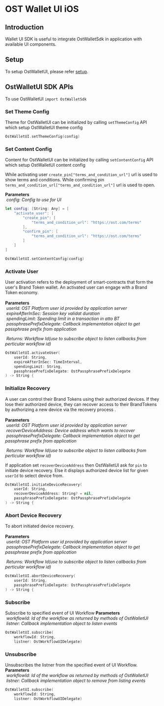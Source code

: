 # OST Wallet UI iOS

## Introduction

Wallet UI SDK is useful to integrate OstWalletSdk in application with available UI components.

## Setup

To setup OstWalletUI, please refer [setup](https://github.com/ostdotcom/ost-wallet-sdk-ios#setup).

## OstWalletUI SDK APIs
To use OstWalletUI `import OstWalletSdk`

### Set Theme Config

Theme for OstWalletUI can be initialized by calling `setThemeConfig` API which setup OstWalletUI theme config

```Swift
OstWalletUI.setThemeConfig(config)
```

### Set Content Config

Content for OstWalletUI can be initialized by calling `setContentConfig` API which  setup OstWalletUI content config

While activating user `create_pin["terms_and_condition_url"]` url is used to show terms and conditions. While confirming pin `terms_and_condition_url["terms_and_condition_url"]` url is used to open.

**Parameters**<br/>
&nbsp;_config: Config to use for UI_<br/>

```Swift
let config: [String: Any] = [
    "activate_user": [
        "create_pin": [
            "terms_and_condition_url": "https://ost.com/terms"
        ],
        "confirm_pin": [
            "terms_and_condition_url": "https://ost.com/terms"
        ]
    ]
]

OstWalletUI.setContentConfig(config)
```

### Activate User

User activation refers to the deployment of smart-contracts that form the user's Brand Token wallet. An activated user can engage with a Brand Token economy.<br/><br/>
**Parameters**<br/>
&nbsp;_userId: OST Platform user id provided by application server_<br/>
&nbsp;_expireAfterInSec: Session key validat duration_<br/>
&nbsp;_spendingLimit: Spending limit in a transaction in atto BT_<br/>
&nbsp;_passphrasePrefixDelegate: Callback implementation object to get passphrase prefix from application_<br/>

&nbsp;_Returns: Workflow Id(use to subscribe object to listen callbacks from perticular workflow id)_<br/>

```Swift
OstWalletUI.activateUser(
    userId: String,
    expireAfterInSec: TimeInterval,
    spendingLimit: String,
    passphrasePrefixDelegate: OstPassphrasePrefixDelegate
) -> String {
```

### Initialize Recovery

A user can control their Brand Tokens using their authorized devices. If they lose their authorized device, they can recover access to their BrandTokens by authorizing a new device via the recovery process .<br/><br/>
**Parameters**<br/>
&nbsp;_userId: OST Platform user id provided by application server_<br/>
&nbsp;_recoverDeviceAddress: Device address which wants to recover_<br/>
&nbsp;_passphrasePrefixDelegate: Callback implementation object to get passphrase prefix from application_<br/>

&nbsp;_Returns: Workflow Id(use to subscribe object to listen callbacks from perticular workflow id)_<br/>

If application set `recoverDeviceAddress` then OstWalletUI ask for `pin` to initiate device recovery. Else it displays authorized device list for given `userId` to select device from. 

```Swift
OstWalletUI.initiateDeviceRecovery(
    userId: String,
    recoverDeviceAddress: String? = nil,
    passphrasePrefixDelegate: OstPassphrasePrefixDelegate
) -> String {
```

### Abort Device Recovery

To abort initiated device recovery.<br/><br/>
**Parameters**<br/>
&nbsp;_userId: OST Platform user id provided by application server_<br/>
&nbsp;_passphrasePrefixDelegate: Callback implementation object to get passphrase prefix from application_<br/>

&nbsp;_Returns: Workflow Id(use to subscribe object to listen callbacks from perticular workflow id)_<br/>

```Swift
OstWalletUI.abortDeviceRecovery(
    userId: String,
    passphrasePrefixDelegate: OstPassphrasePrefixDelegate
) -> String {
```


### Subscribe 

Subscribe to specified event of UI Workflow
**Parameters**<br/>
&nbsp;_workflowId: Id of the workflow as returned by methods of OstWalletUI_<br/>
&nbsp;_listner: Callback implementation object to listen events_<br/>

```Swift
OstWalletUI.subscribe(
    workflowId: String,
    listner: OstWorkflowUIDelegate)
```

### Unsubscribe

Unsubscribes the listner from the specified event of UI Workflow.
**Parameters**<br/>
&nbsp;_workflowId: Id of the workflow as returned by methods of OstWalletUI_<br/>
&nbsp;_listner: Callback implementation object to remove from listing events_<br/>

```Swift
OstWalletUI.subscribe(
    workflowId: String,
    listner: OstWorkflowUIDelegate)
```
